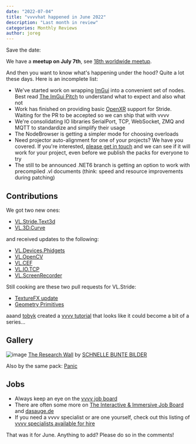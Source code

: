 ```yaml
---
date: "2022-07-04"
title: "vvvvhat happened in June 2022"
description: "Last month in review"
categories: Monthly Reviews
author: joreg
---
```


Save the date:

We have a **meetup on July 7th**, see [18th worldwide meetup](../../Dates/18-vvvv-woldwide-meetup/index.md).

And then you want to know what's happening under the hood? Quite a lot these days. Here is an incomplete list:

- We've started work on wrapping [ImGui](https://github.com/ocornut/imgui) into a convenient set of nodes. Best read [The ImGui Pitch](https://github.com/ocornut/imgui#the-pitch) to understand what to expect and also what not
- Work has finished on providing basic [OpenXR](https://www.khronos.org/OpenXR/) support for Stride. Waiting for the PR to be accepted so we can ship that with vvvv
- We're consolidating IO libraries SerialPort, TCP, WebSocket, ZMQ and MQTT to standardize and simplify their usage
- The NodeBrowser is getting a simpler mode for choosing overloads
- Need projector auto-alignment for one of your projects? We have you covered. If you're interested, [please get in touch](mailto:devvvvs@vvvv.org) and we can see if it will work for your project, even before we publish the packs for everyone to try
- The still to be announced .NET6 branch is getting an option to work with precompiled .vl documents (think: speed and resource improvements during patching)

## Contributions
We got two new ones:
* [VL.Stride.Text3d](https://www.nuget.org/packages/VL.Stride.Text3d)
* [VL.3D.Curve](https://www.nuget.org/packages/VL.3D.Curve)

and received updates to the following:
* [VL.Devices.Phidgets](https://www.nuget.org/packages/VL.Devices.Phidgets)
* [VL.OpenCV](https://www.nuget.org/packages/VL.OpenCV)
* [VL.CEF](https://www.nuget.org/packages/VL.CEF)
* [VL.IO.TCP](https://www.nuget.org/packages/VL.IO.TCP)
* [VL.ScreenRecorder](https://www.nuget.org/packages/VL.ScreenRecorder)

Still cooking are these two pull requests for VL.Stride:
* [TextureFX update](https://github.com/vvvv/VL.Stride/pull/565)
* [Geometry Primitives](https://github.com/vvvv/VL.Stride/pull/561)

aaand [tobyk](https://vvvv.org/users/tobyk) created a [vvvv tutorial](https://youtu.be/RXDRfqLbc74) that looks like it could become a bit of a series...

## Gallery
![image](https://schnellebuntebilder.de/wp-content/uploads/2022/05/210314_hu_labor_12_1920-1280x853.jpg)
[The Research Wall](https://schnellebuntebilder.de/the-research-wall/) by [SCHNELLE BUNTE BILDER](https://schnellebuntebilder.de)

Also by the same pack: [Panic](https://schnellebuntebilder.de/panic/)

## Jobs

- Always keep an eye on the [vvvv job board](https://discourse.vvvv.org/c/jobs)
- There are often some more on [The Interactive & Immersive Job Board](https://jobs.interactiveimmersive.io/jobs-2/?s=vvvv&post_type=job_listing&orderby=date) and [dasauge.de](https://dasauge.de/sta/Vvvv/)
- If you need a vvvv specialist or are one yourself, check out this listing of [vvvv specialists available for hire](https://vvvv.org/documentation/vvvv-specialists-available-for-hire)

That was it for June. Anything to add? Please do so in the comments!